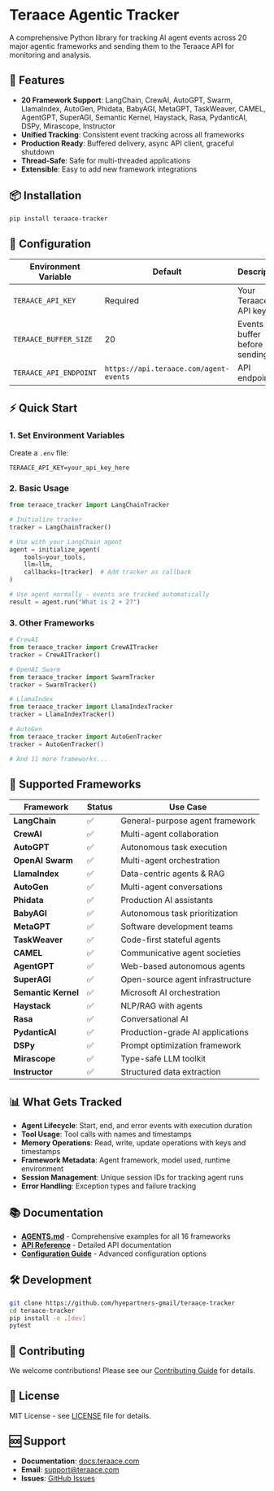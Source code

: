# Teraace Agentic Tracker

A comprehensive Python library for tracking AI agent events across 20 major agentic frameworks and sending them to the Teraace API for monitoring and analysis.

## 🚀 Features

- **20 Framework Support**: LangChain, CrewAI, AutoGPT, Swarm, LlamaIndex, AutoGen, Phidata, BabyAGI, MetaGPT, TaskWeaver, CAMEL, AgentGPT, SuperAGI, Semantic Kernel, Haystack, Rasa, PydanticAI, DSPy, Mirascope, Instructor
- **Unified Tracking**: Consistent event tracking across all frameworks
- **Production Ready**: Buffered delivery, async API client, graceful shutdown
- **Thread-Safe**: Safe for multi-threaded applications
- **Extensible**: Easy to add new framework integrations

## 📦 Installation

```bash
pip install teraace-tracker
```

## 🔧 Configuration

| Environment Variable | Default | Description |
|---------------------|---------|-------------|
| `TERAACE_API_KEY` | Required | Your Teraace API key |
| `TERAACE_BUFFER_SIZE` | 20 | Events to buffer before sending |
| `TERAACE_API_ENDPOINT` | `https://api.teraace.com/agent-events` | API endpoint |

## ⚡ Quick Start

### 1. Set Environment Variables

Create a `.env` file:

```env
TERAACE_API_KEY=your_api_key_here
```

### 2. Basic Usage

```python
from teraace_tracker import LangChainTracker

# Initialize tracker
tracker = LangChainTracker()

# Use with your LangChain agent
agent = initialize_agent(
    tools=your_tools,
    llm=llm,
    callbacks=[tracker]  # Add tracker as callback
)

# Use agent normally - events are tracked automatically
result = agent.run("What is 2 + 2?")
```

### 3. Other Frameworks

```python
# CrewAI
from teraace_tracker import CrewAITracker
tracker = CrewAITracker()

# OpenAI Swarm
from teraace_tracker import SwarmTracker
tracker = SwarmTracker()

# LlamaIndex
from teraace_tracker import LlamaIndexTracker
tracker = LlamaIndexTracker()

# AutoGen
from teraace_tracker import AutoGenTracker
tracker = AutoGenTracker()

# And 11 more frameworks...
```

## 🎯 Supported Frameworks

| Framework | Status | Use Case |
|-----------|--------|----------|
| **LangChain** | ✅ | General-purpose agent framework |
| **CrewAI** | ✅ | Multi-agent collaboration |
| **AutoGPT** | ✅ | Autonomous task execution |
| **OpenAI Swarm** | ✅ | Multi-agent orchestration |
| **LlamaIndex** | ✅ | Data-centric agents & RAG |
| **AutoGen** | ✅ | Multi-agent conversations |
| **Phidata** | ✅ | Production AI assistants |
| **BabyAGI** | ✅ | Autonomous task prioritization |
| **MetaGPT** | ✅ | Software development teams |
| **TaskWeaver** | ✅ | Code-first stateful agents |
| **CAMEL** | ✅ | Communicative agent societies |
| **AgentGPT** | ✅ | Web-based autonomous agents |
| **SuperAGI** | ✅ | Open-source agent infrastructure |
| **Semantic Kernel** | ✅ | Microsoft AI orchestration |
| **Haystack** | ✅ | NLP/RAG with agents |
| **Rasa** | ✅ | Conversational AI |
| **PydanticAI** | ✅ | Production-grade AI applications |
| **DSPy** | ✅ | Prompt optimization framework |
| **Mirascope** | ✅ | Type-safe LLM toolkit |
| **Instructor** | ✅ | Structured data extraction |

## 📊 What Gets Tracked

- **Agent Lifecycle**: Start, end, and error events with execution duration
- **Tool Usage**: Tool calls with names and timestamps
- **Memory Operations**: Read, write, update operations with keys and timestamps
- **Framework Metadata**: Agent framework, model used, runtime environment
- **Session Management**: Unique session IDs for tracking agent runs
- **Error Handling**: Exception types and failure tracking

## 📚 Documentation

- **[AGENTS.md](AGENTS.md)** - Comprehensive examples for all 16 frameworks
- **[API Reference](docs/api.md)** - Detailed API documentation
- **[Configuration Guide](docs/config.md)** - Advanced configuration options

## 🛠️ Development

```bash
git clone https://github.com/hyepartners-gmail/teraace-tracker
cd teraace-tracker
pip install -e .[dev]
pytest
```

## 🤝 Contributing

We welcome contributions! Please see our [Contributing Guide](CONTRIBUTING.md) for details.

## 📄 License

MIT License - see [LICENSE](LICENSE) file for details.

## 🆘 Support

- **Documentation**: [docs.teraace.com](https://docs.teraace.com)
- **Email**: support@teraace.com
- **Issues**: [GitHub Issues](https://github.com/hyepartners-gmail/teraace-tracker/issues)